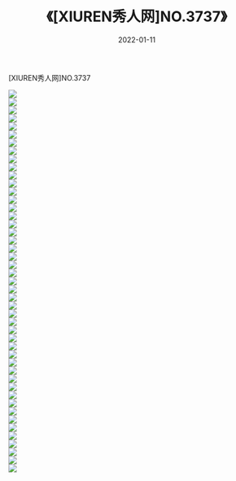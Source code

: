﻿---
layout: post
title:  《[XIUREN秀人网]NO.3737》
date:   2022-01-11
img: http://img.660000.xyz/Sharelink/秀人网/秀人网第04部分/[XIUREN秀人网]NO.3737/000.jpg
categories: [美女, 清纯, 唯美]
---

[XIUREN秀人网]NO.3737

 ![](http://img.660000.xyz/Sharelink/秀人网/秀人网第04部分/[XIUREN秀人网]NO.3737/001.jpg) <br>![](http://img.660000.xyz/Sharelink/秀人网/秀人网第04部分/[XIUREN秀人网]NO.3737/002.jpg) <br>![](http://img.660000.xyz/Sharelink/秀人网/秀人网第04部分/[XIUREN秀人网]NO.3737/003.jpg) <br>![](http://img.660000.xyz/Sharelink/秀人网/秀人网第04部分/[XIUREN秀人网]NO.3737/004.jpg) <br>![](http://img.660000.xyz/Sharelink/秀人网/秀人网第04部分/[XIUREN秀人网]NO.3737/005.jpg) <br>![](http://img.660000.xyz/Sharelink/秀人网/秀人网第04部分/[XIUREN秀人网]NO.3737/006.jpg) <br>![](http://img.660000.xyz/Sharelink/秀人网/秀人网第04部分/[XIUREN秀人网]NO.3737/007.jpg) <br>![](http://img.660000.xyz/Sharelink/秀人网/秀人网第04部分/[XIUREN秀人网]NO.3737/008.jpg) <br>![](http://img.660000.xyz/Sharelink/秀人网/秀人网第04部分/[XIUREN秀人网]NO.3737/009.jpg) <br>![](http://img.660000.xyz/Sharelink/秀人网/秀人网第04部分/[XIUREN秀人网]NO.3737/010.jpg) <br>![](http://img.660000.xyz/Sharelink/秀人网/秀人网第04部分/[XIUREN秀人网]NO.3737/011.jpg) <br>![](http://img.660000.xyz/Sharelink/秀人网/秀人网第04部分/[XIUREN秀人网]NO.3737/012.jpg) <br>![](http://img.660000.xyz/Sharelink/秀人网/秀人网第04部分/[XIUREN秀人网]NO.3737/013.jpg) <br>![](http://img.660000.xyz/Sharelink/秀人网/秀人网第04部分/[XIUREN秀人网]NO.3737/014.jpg) <br>![](http://img.660000.xyz/Sharelink/秀人网/秀人网第04部分/[XIUREN秀人网]NO.3737/015.jpg) <br>![](http://img.660000.xyz/Sharelink/秀人网/秀人网第04部分/[XIUREN秀人网]NO.3737/016.jpg) <br>![](http://img.660000.xyz/Sharelink/秀人网/秀人网第04部分/[XIUREN秀人网]NO.3737/017.jpg) <br>![](http://img.660000.xyz/Sharelink/秀人网/秀人网第04部分/[XIUREN秀人网]NO.3737/018.jpg) <br>![](http://img.660000.xyz/Sharelink/秀人网/秀人网第04部分/[XIUREN秀人网]NO.3737/019.jpg) <br>![](http://img.660000.xyz/Sharelink/秀人网/秀人网第04部分/[XIUREN秀人网]NO.3737/020.jpg) <br>![](http://img.660000.xyz/Sharelink/秀人网/秀人网第04部分/[XIUREN秀人网]NO.3737/021.jpg) <br>![](http://img.660000.xyz/Sharelink/秀人网/秀人网第04部分/[XIUREN秀人网]NO.3737/022.jpg) <br>![](http://img.660000.xyz/Sharelink/秀人网/秀人网第04部分/[XIUREN秀人网]NO.3737/023.jpg) <br>![](http://img.660000.xyz/Sharelink/秀人网/秀人网第04部分/[XIUREN秀人网]NO.3737/024.jpg) <br>![](http://img.660000.xyz/Sharelink/秀人网/秀人网第04部分/[XIUREN秀人网]NO.3737/025.jpg) <br>![](http://img.660000.xyz/Sharelink/秀人网/秀人网第04部分/[XIUREN秀人网]NO.3737/026.jpg) <br>![](http://img.660000.xyz/Sharelink/秀人网/秀人网第04部分/[XIUREN秀人网]NO.3737/027.jpg) <br>![](http://img.660000.xyz/Sharelink/秀人网/秀人网第04部分/[XIUREN秀人网]NO.3737/028.jpg) <br>![](http://img.660000.xyz/Sharelink/秀人网/秀人网第04部分/[XIUREN秀人网]NO.3737/029.jpg) <br>![](http://img.660000.xyz/Sharelink/秀人网/秀人网第04部分/[XIUREN秀人网]NO.3737/030.jpg) <br>![](http://img.660000.xyz/Sharelink/秀人网/秀人网第04部分/[XIUREN秀人网]NO.3737/031.jpg) <br>![](http://img.660000.xyz/Sharelink/秀人网/秀人网第04部分/[XIUREN秀人网]NO.3737/032.jpg) <br>![](http://img.660000.xyz/Sharelink/秀人网/秀人网第04部分/[XIUREN秀人网]NO.3737/033.jpg) <br>![](http://img.660000.xyz/Sharelink/秀人网/秀人网第04部分/[XIUREN秀人网]NO.3737/034.jpg) <br>![](http://img.660000.xyz/Sharelink/秀人网/秀人网第04部分/[XIUREN秀人网]NO.3737/035.jpg) <br>![](http://img.660000.xyz/Sharelink/秀人网/秀人网第04部分/[XIUREN秀人网]NO.3737/036.jpg) <br>![](http://img.660000.xyz/Sharelink/秀人网/秀人网第04部分/[XIUREN秀人网]NO.3737/037.jpg) <br>![](http://img.660000.xyz/Sharelink/秀人网/秀人网第04部分/[XIUREN秀人网]NO.3737/038.jpg) <br>![](http://img.660000.xyz/Sharelink/秀人网/秀人网第04部分/[XIUREN秀人网]NO.3737/039.jpg) <br>![](http://img.660000.xyz/Sharelink/秀人网/秀人网第04部分/[XIUREN秀人网]NO.3737/040.jpg) <br>![](http://img.660000.xyz/Sharelink/秀人网/秀人网第04部分/[XIUREN秀人网]NO.3737/041.jpg) <br>![](http://img.660000.xyz/Sharelink/秀人网/秀人网第04部分/[XIUREN秀人网]NO.3737/042.jpg) <br>![](http://img.660000.xyz/Sharelink/秀人网/秀人网第04部分/[XIUREN秀人网]NO.3737/043.jpg) <br>![](http://img.660000.xyz/Sharelink/秀人网/秀人网第04部分/[XIUREN秀人网]NO.3737/044.jpg) <br>![](http://img.660000.xyz/Sharelink/秀人网/秀人网第04部分/[XIUREN秀人网]NO.3737/045.jpg) <br>![](http://img.660000.xyz/Sharelink/秀人网/秀人网第04部分/[XIUREN秀人网]NO.3737/046.jpg) <br>![](http://img.660000.xyz/Sharelink/秀人网/秀人网第04部分/[XIUREN秀人网]NO.3737/047.jpg) <br>